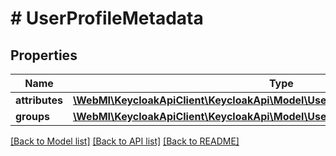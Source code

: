 # # UserProfileMetadata

## Properties

Name | Type | Description | Notes
------------ | ------------- | ------------- | -------------
**attributes** | [**\WebMI\KeycloakApiClient\KeycloakApi\Model\UserProfileAttributeMetadata[]**](UserProfileAttributeMetadata.md) |  | [optional]
**groups** | [**\WebMI\KeycloakApiClient\KeycloakApi\Model\UserProfileAttributeGroupMetadata[]**](UserProfileAttributeGroupMetadata.md) |  | [optional]

[[Back to Model list]](../../README.md#models) [[Back to API list]](../../README.md#endpoints) [[Back to README]](../../README.md)
